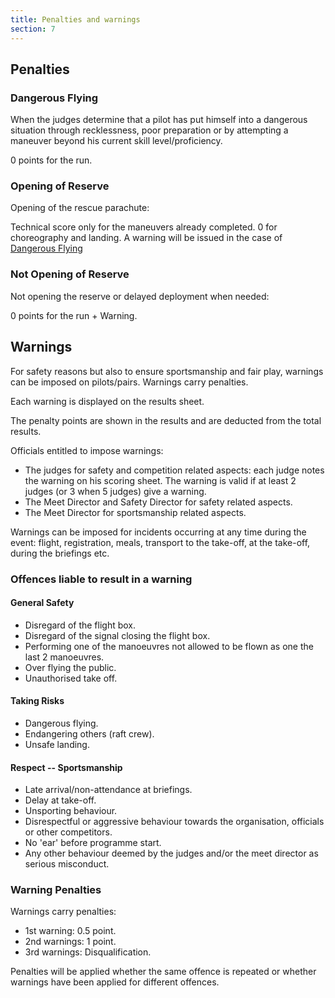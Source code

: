 ```yaml
---
title: Penalties and warnings
section: 7
---
```


## Penalties

### Dangerous Flying

When the judges determine that a pilot has put himself into a dangerous situation through recklessness, poor preparation or by attempting a maneuver beyond his current skill level/proficiency.

0 points for the run.

### Opening of Reserve

Opening of the rescue parachute:

Technical score only for the maneuvers already completed. 0 for choreography and landing. A warning will be issued in the case of [Dangerous Flying](##)

### Not Opening of Reserve

Not opening the reserve or delayed deployment when needed:

0 points for the run + Warning.

## Warnings

For safety reasons but also to ensure sportsmanship and fair play, warnings can be imposed on pilots/pairs. Warnings carry penalties.

Each warning is displayed on the results sheet.

The penalty points are shown in the results and are deducted from the total results.

Officials entitled to impose warnings:
* The judges for safety and competition related aspects: each judge notes the warning on his scoring sheet. The warning is valid if at least 2 judges (or 3 when 5 judges) give a warning.
* The Meet Director and Safety Director for safety related aspects.
* The Meet Director for sportsmanship related aspects.

Warnings can be imposed for incidents occurring at any time during the event: flight, registration, meals, transport to the take-off, at the take-off, during the briefings etc.

### Offences liable to result in a warning

#### General Safety

* Disregard of the flight box.
* Disregard of the signal closing the flight box.
* Performing one of the manoeuvres not allowed to be flown as one the last 2 manoeuvres.
* Over flying the public.
* Unauthorised take off.

#### Taking Risks

* Dangerous flying.
* Endangering others (raft crew).
* Unsafe landing.

#### Respect -- Sportsmanship

* Late arrival/non-attendance at briefings.
* Delay at take-off.
* Unsporting behaviour.
* Disrespectful or aggressive behaviour towards the organisation, officials or other competitors.
* No 'ear' before programme start.
* Any other behaviour deemed by the judges and/or the meet director as serious misconduct.

### Warning Penalties

Warnings carry penalties:
* 1st warning: 0.5 point.
* 2nd warnings: 1 point.
* 3rd warnings: Disqualification.

Penalties will be applied whether the same offence is repeated or whether warnings have been applied for different offences.
